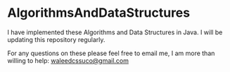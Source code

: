 # AlgorithmsAndDataStructures
I have implemented these Algorithms and Data Structures in Java. I will be updating this repository regularly.

For any questions on these please feel free to email me, I am more than willing to help: waleedcssuco@gmail.com


 
